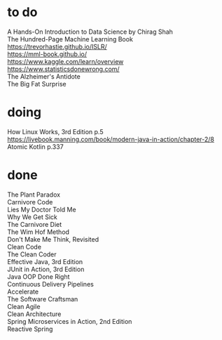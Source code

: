 # to do    
A Hands-On Introduction to Data Science by Chirag Shah  
The Hundred-Page Machine Learning Book  
https://trevorhastie.github.io/ISLR/  
https://mml-book.github.io/  
https://www.kaggle.com/learn/overview  
https://www.statisticsdonewrong.com/  
The Alzheimer's Antidote  
The Big Fat Surprise
# doing 
How Linux Works, 3rd Edition p.5  
https://livebook.manning.com/book/modern-java-in-action/chapter-2/8  
Atomic Kotlin p.337  
# done
The Plant Paradox  
Carnivore Code  
Lies My Doctor Told Me  
Why We Get Sick  
The Carnivore Diet  
The Wim Hof Method  
Don't Make Me Think, Revisited  
Clean Code  
The Clean Coder  
Effective Java, 3rd Edition  
JUnit in Action, 3rd Edition   
Java OOP Done Right  
Continuous Delivery Pipelines  
Accelerate  
The Software Craftsman  
Clean Agile  
Clean Architecture  
Spring Microservices in Action, 2nd Edition  
Reactive Spring
